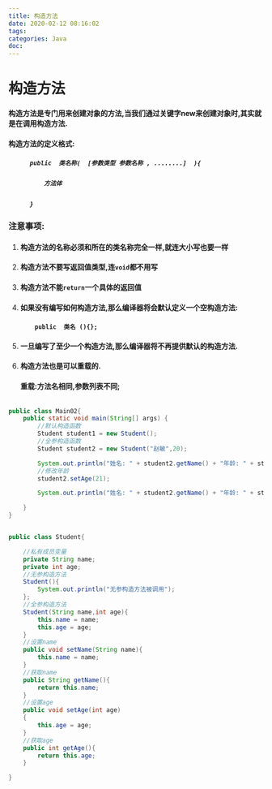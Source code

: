 ```yaml
---
title: 构造方法
date: 2020-02-12 08:16:02
tags:
categories: Java
doc:
---
```


# 构造方法

#### 构造方法是专门用来创建对象的方法,当我们通过关键字new来创建对象时,其实就是在调用构造方法.

#### 构造方法的定义格式:

##### &emsp;&emsp;&emsp;`public  类名称(  [参数类型 参数名称 , ........]  ){`

##### &emsp;&emsp;&emsp;&emsp;&emsp;`方法体`

##### &emsp;&emsp;&emsp;`}`

### 注意事项:

1. #### 构造方法的名称必须和所在的类名称完全一样,就连大小写也要一样

2. #### 构造方法不要写返回值类型,连`void`都不用写

3. #### 构造方法不能`return`一个具体的返回值

4. #### 如果没有编写如何构造方法,那么编译器将会默认定义一个空构造方法:

   #### &emsp;&emsp;`public  类名 (){};`

5. #### 一旦编写了至少一个构造方法,那么编译器将不再提供默认的构造方法.

6. #### 构造方法也是可以重载的.

   #### 重载:方法名相同,参数列表不同;



```java

public class Main02{
    public static void main(String[] args) {
        //默认构造函数
        Student student1 = new Student();
        //全参构造函数
        Student student2 = new Student("赵敏",20);

        System.out.println("姓名: " + student2.getName() + "年龄: " + student2.getAge());
        //修改年龄
        student2.setAge(21);

        System.out.println("姓名: " + student2.getName() + "年龄: " + student2.getAge());

    }
}
```

```java

public class Student{

    //私有成员变量
    private String name;
    private int age;
    //无参构造方法
    Student(){
        System.out.println("无参构造方法被调用");
    };
    //全参构造方法
    Student(String name,int age){
        this.name = name;
        this.age = age;
    }
    //设置name
    public void setName(String name){
        this.name = name;
    }
    //获取name
    public String getName(){
        return this.name;
    }
    //设置age
    public void setAge(int age)
    {
        this.age = age;
    }
    //获取age
    public int getAge(){
        return this.age;
    }

}

```

